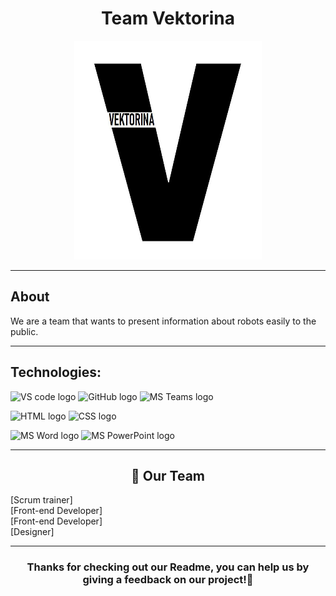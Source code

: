 <h1 align = "center">Team Vektorina</h1>
<p align="center">
<img src="images/logo.jpg" alt = "logo" width = 300px height = 350px>
</p>
<hr>
<h2> About</h2>
<p>We are a team that wants to present information about robots easily to the public.</b></p>
<hr>
<h2> Technologies: </h2>
<p>
    <img src="https://upload.wikimedia.org/wikipedia/commons/thumb/9/9a/Visual_Studio_Code_1.35_icon.svg/2048px-Visual_Studio_Code_1.35_icon.svg.png" alt="VS code logo" width=48px/></a>
   <img src="https://cdn-icons-png.flaticon.com/512/2111/2111612.png" alt="GitHub logo" width = "50px"/></a>
   <img src="https://img.icons8.com/color/344/microsoft-teams.png" alt = "MS Teams logo" width="50px" /></a>
</p>
<p align="left">
<img src="https://upload.wikimedia.org/wikipedia/commons/thumb/6/61/HTML5_logo_and_wordmark.svg/640px-HTML5_logo_and_wordmark.svg.png" alt="HTML logo" width="50px" height = "50px"/></a>
<img src="https://upload.wikimedia.org/wikipedia/commons/thumb/d/d5/CSS3_logo_and_wordmark.svg/120px-CSS3_logo_and_wordmark.svg.png" alt="CSS logo" width="38px" height = "50px"/></a>
</p>
<p align="left">
  <img src="https://img.icons8.com/color/344/ms-word.png" alt="MS Word logo" width=48px /></a>
 <img src="https://img.icons8.com/color/344/ms-powerpoint.png" alt="MS PowerPoint logo" width=48px /></a>

</p>
<hr>
<h2 align = "center">🧒 Our Team</h2>
 <a href = >  </a> [Scrum trainer]<br>
 <a href = >  </a> [Front-end Developer]<br>
 <a href = >  </a> [Front-end Developer]<br>
 <a href = > </a> [Designer]<br>

<hr>
<h3> <p align="center">Thanks for checking out our Readme, you can help us by giving a feedback on our project!💖</p><h3>
